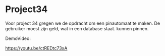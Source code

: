 # Project34

Voor project 34 gregen we de opdracht om een pinautomaat te maken.
De gebruiker moest zijn geld, wat in een database staat. kunnen pinnen. 

DemoVideo:

https://youtu.be/ctREDtc73xA